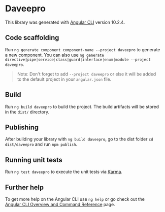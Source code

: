 # Daveepro

This library was generated with [Angular CLI](https://github.com/angular/angular-cli) version 10.2.4.

## Code scaffolding

Run `ng generate component component-name --project daveepro` to generate a new component. You can also use `ng generate directive|pipe|service|class|guard|interface|enum|module --project daveepro`.
> Note: Don't forget to add `--project daveepro` or else it will be added to the default project in your `angular.json` file. 

## Build

Run `ng build daveepro` to build the project. The build artifacts will be stored in the `dist/` directory.

## Publishing

After building your library with `ng build daveepro`, go to the dist folder `cd dist/daveepro` and run `npm publish`.

## Running unit tests

Run `ng test daveepro` to execute the unit tests via [Karma](https://karma-runner.github.io).

## Further help

To get more help on the Angular CLI use `ng help` or go check out the [Angular CLI Overview and Command Reference](https://angular.io/cli) page.
